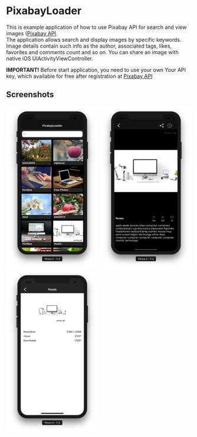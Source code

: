 # PixabayLoader
This is example application of how to use Pixabay API for search and view images ([Pixabay API](https://pixabay.com/api/docs/).  
The application allows search and display images by specific keywords. Image details contain such info as the author, associated tags, likes, favorites and comments count and so on. You can share an image with native iOS UIActivityViewController.

**IMPORTANT!**  Before start application, you need to use your own Your API key, which available for free after registration at [Pixabay API](https://pixabay.com/api/docs/) 


## Screenshots
<img src="/Screenshots/ScreenShot1.png" width="250"> <img src="/Screenshots/ScreenShot2.png" width="250"> <img src="/Screenshots/ScreenShot3.png" width="250">
